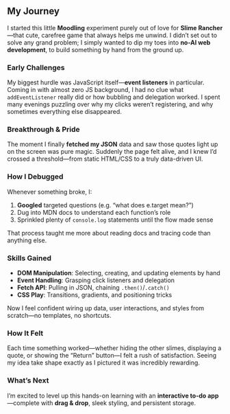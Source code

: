 ## My Journey

I started this little **Moodling** experiment purely out of love for **Slime Rancher**—that cute, carefree game that always helps me unwind. I didn’t set out to solve any grand problem; I simply wanted to dip my toes into **no-AI web development**, to build something by hand from the ground up.

### Early Challenges  
My biggest hurdle was JavaScript itself—**event listeners** in particular. Coming in with almost zero JS background, I had no clue what `addEventListener` really did or how bubbling and delegation worked. I spent many evenings puzzling over why my clicks weren’t registering, and why sometimes everything else disappeared.

### Breakthrough & Pride  
The moment I finally **fetched my JSON** data and saw those quotes light up on the screen was pure magic. Suddenly the page felt alive, and I knew I’d crossed a threshold—from static HTML/CSS to a truly data-driven UI.

### How I Debugged  
Whenever something broke, I:  
1. **Googled** targeted questions (e.g. “what does e.target mean?”)  
2. Dug into MDN docs to understand each function’s role  
3. Sprinkled plenty of `console.log` statements until the flow made sense  

That process taught me more about reading docs and tracing code than anything else.

### Skills Gained  
- **DOM Manipulation**: Selecting, creating, and updating elements by hand  
- **Event Handling**: Grasping click listeners and delegation  
- **Fetch API**: Pulling in JSON, chaining `.then()`/`.catch()`  
- **CSS Play**: Transitions, gradients, and positioning tricks  

Now I feel confident wiring up data, user interactions, and styles from scratch—no templates, no shortcuts.

### How It Felt  
Each time something worked—whether hiding the other slimes, displaying a quote, or showing the “Return” button—I felt a rush of satisfaction. Seeing my idea take shape exactly as I pictured it was incredibly rewarding.

### What’s Next  
I’m excited to level up this hands-on learning with an **interactive to-do app**—complete with **drag & drop**, sleek styling, and persistent storage.
